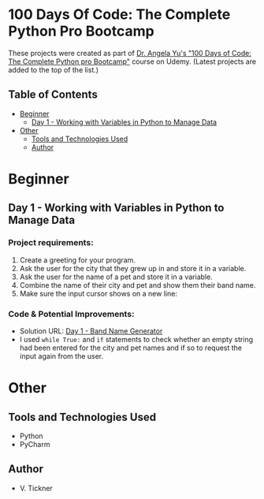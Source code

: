 # 100 Days Of Code: The Complete Python Pro Bootcamp

These projects were created as part of [Dr. Angela Yu's "100 Days of Code: The Complete Python pro Bootcamp"](https://www.udemy.com/course/100-days-of-code) course on Udemy. (Latest projects are added to the top of the list.)

## Table of Contents

- [Beginner](#beginner)
  - [Day 1 - Working with Variables in Python to Manage Data](#day-1---working-with-variables-in-python-to-manage-data)
- [Other](#other)
  - [Tools and Technologies Used](#tools-and-technologies-used)
  - [Author](#author)

# Beginner

## Day 1 - Working with Variables in Python to Manage Data

### Project requirements:

1. Create a greeting for your program.
2. Ask the user for the city that they grew up in and store it in a variable.
3. Ask the user for the name of a pet and store it in a variable.
4. Combine the name of their city and pet and show them their band name.
5. Make sure the input cursor shows on a new line:

### Code & Potential Improvements:

- Solution URL: [Day 1 - Band Name Generator](./beginner/day1_band_name_generator.py)
- I used `while True:` and `if` statements to check whether an empty string had been entered for the city and pet names and if so to request the input again from the user.

# Other

## Tools and Technologies Used

- Python
- PyCharm

## Author

- V. Tickner
